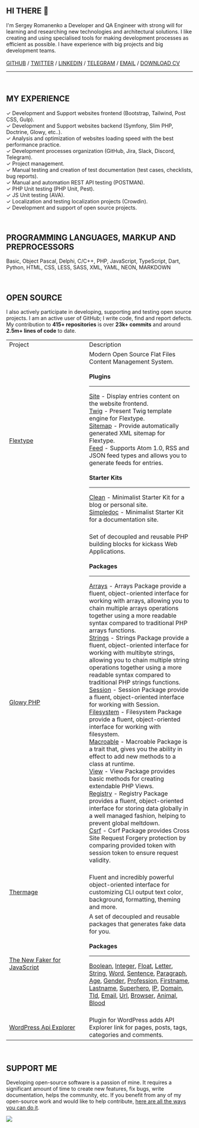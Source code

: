 <h2>
HI THERE 👋
</h2>

<!--<img width="400" align="left" src="https://cr-ss-service.azurewebsites.net/api/ScreenShot?widget=summary&username=Awilum">-->

I'm Sergey Romanenko a Developer and QA Engineer with strong will for learning and researching new technologies and architectural solutions. I like creating and using specialised tools for making development processes as efficient as possible. I have experience with big projects and big development teams. <br><br>
<a href="https://github.com/Awilum">GITHUB</a> / <a href="https://twitter.com/_awilum">TWITTER</a> / <a href="https://www.linkedin.com/in/sergey-romanenko/">LINKEDIN</a> / <a href="awilum.t.me">TELEGRAM</a> / <a href="awilum@msn.com">EMAIL</a> / <a href="https://awilum.github.io/sergey-romanenko-cv.pdf">DOWNLOAD CV</a>
<hr>

<br>

## MY EXPERIENCE
✓ Development and Support websites frontend (Bootstrap, Tailwind, Post CSS, Gulp).  
✓ Development and Support websites backend (Symfony, Slim PHP, Doctrine, Glowy, etc..).  
✓ Analysis and optimization of websites loading speed with the best performance practice.  
✓ Development processes organization (GitHub, Jira, Slack, Discord, Telegram).  
✓ Project management.  
✓ Manual testing and creation of test documentation (test cases, checklists, bug reports).   
✓ Manual and automation REST API testing (POSTMAN).  
✓ PHP Unit testing (PHP Unit, Pest).  
✓ JS Unit testing (AVA).  
✓ Localization and testing localization projects (Crowdin).  
✓ Development and support of open source projects.  

<br>

## PROGRAMMING LANGUAGES, MARKUP AND PREPROCESSORS
Basic, Object Pascal, Delphi, C/C++, PHP, JavaScript, TypeScript, Dart, Python, HTML, CSS, LESS, SASS, XML, YAML, NEON, MARKDOWN

<br>

## OPEN SOURCE

I also actively participate in developing, supporting and testing open source projects. I am an active user of GitHub; I write code, find and report defects. My contribution to **415+ repositories** is over **23k+ commits** and around **2.5m+ lines of code** to date.

<table>
<tr>
 <td>Project</td>
 <td>Description</td>
</tr>
<tr>
 <td width=200><a href="https://github.com/flextype">Flextype</a></td>
 <td>
 Modern Open Source Flat Files Content Management System.<br><br>
<b>Plugins</b>
<hr>
<a href="https://github.com/flextype-plugins/site">Site</a> - Display entries content on the website frontend.<br>
<a href="https://github.com/flextype-plugins/twig">Twig</a> - Present Twig template engine for Flextype.<br>
<a href="https://github.com/flextype-plugins/sitemap">Sitemap</a> - Provide automatically generated XML sitemap for Flextype. <br>
<a href="https://github.com/flextype-plugins/feed">Feed</a> - Supports Atom 1.0, RSS and JSON feed types and allows you to generate feeds for entries.<br>
<br>
<b>Starter Kits</b>
<hr>
<a href="https://github.com/flextype-starter-kits/clean">Clean</a> - Minimalist Starter Kit for a blog or personal site. <br>
<a href="https://github.com/flextype-starter-kits/simpledoc">Simpledoc</a> - Minimalist Starter Kit for a documentation site.
<br><br> 
 </td>
</tr>
<tr>
 <td width=200><a href="https://github.com/glowyphp">Glowy PHP</a></td>
 <td>
 Set of decoupled and reusable PHP building blocks for kickass Web Applications.<br><br>
 <b>Packages</b>
<hr>
<a href="https://github.com/glowyphp/arrays">Arrays</a> - Arrays Package provide a fluent, object-oriented interface for working with arrays, allowing you to chain multiple arrays operations together using a more readable syntax compared to traditional PHP arrays functions.<br>
<a href="https://github.com/glowyphp/strings">Strings</a> - Strings Package provide a fluent, object-oriented interface for working with multibyte strings, allowing you to chain multiple string operations together using a more readable syntax compared to traditional PHP strings functions.<br>
<a href="https://github.com/glowyphp/session">Session</a> - Session Package provide a fluent, object-oriented interface for working with Session.<br>
<a href="https://github.com/glowyphp/filesystem">Filesystem</a> - Filesystem Package provide a fluent, object-oriented interface for working with filesystem.<br>
<a href="https://github.com/glowyphp/macroable">Macroable</a> - Macroable Package is a trait that, gives you the ability in effect to add new methods to a class at runtime.<br>
<a href="https://github.com/glowyphp/view">View</a> - View Package provides basic methods for creating extendable PHP Views.<br>
<a href="https://github.com/glowyphp/registry">Registry</a> - Registry Package provides a fluent, object-oriented interface for storing data globally in a well managed fashion, helping to prevent global meltdown.<br>
<a href="https://github.com/glowyphp/csrf">Csrf</a> - Csrf Package provides Cross Site Request Forgery protection by comparing provided token with session token to ensure request validity.
<br><br> 
 </td>
</tr>
<tr>
 <td width=200><a href="https://github.com/thermage">Thermage</a></td>
 <td>
 Fluent and incredibly powerful object-oriented interface for customizing CLI output text color, background, formatting, theming and more.
 </td>
</tr>
<tr>
 <td width=200><a href="https://github.com/faker-javascript">The New Faker for JavaScript</a></td>
 <td>
 A set of decoupled and reusable packages that generates fake data for you.<br><br>
<b>Packages</b>
<hr>
<a href="https://github.com/faker-javascript/boolean">Boolean</a>, <a href="https://github.com/faker-javascript/integer">Integer</a>, <a href="https://github.com/faker-javascript/float">Float</a>, <a href="https://github.com/faker-javascript/letter">Letter</a>, <a href="https://github.com/faker-javascript/integer">String</a>, <a href="https://github.com/faker-javascript/integer">Word</a>, <a href="https://github.com/faker-javascript/sentece">Sentence</a>, <a href="https://github.com/faker-javascript/paragraph">Paragraph</a>, <a href="https://github.com/faker-javascript/age">Age</a>, <a href="https://github.com/faker-javascript/gender">Gender</a>, <a href="https://github.com/faker-javascript/profession">Profession</a>, <a href="https://github.com/faker-javascript/firstname">Firstname</a>, <a href="https://github.com/faker-javascript/lastname">Lastname</a>, <a href="https://github.com/faker-javascript/superhero">Superhero</a>, <a href="https://github.com/faker-javascript/ip">IP</a>, <a href="https://github.com/faker-javascript/domain">Domain</a>, <a href="https://github.com/faker-javascript/tld">Tld</a>, <a href="https://github.com/faker-javascript/email">Email</a>, <a href="https://github.com/faker-javascript/url">Url</a>, <a href="https://github.com/faker-javascript/browser">Browser</a>, <a href="https://github.com/faker-javascript/animal">Animal</a>, <a href="https://github.com/faker-javascript/blood">Blood</a>
<br><br>       
 </td>
</tr>
<tr>
 <td width=200><a href="https://github.com/Awilum/wp-api-explorer">WordPress Api Explorer</a></td>
 <td>
Plugin for WordPress adds API Explorer link for pages, posts, tags, categories and comments.
 </td>
</tr>
</table>

<br>

## SUPPORT ME

Developing open-source software is a passion of mine. It requires a significant amount of time to create new features, fix bugs, write documentation, helps the community, etc. If you benefit from any of my open-source work and would like to help contribute, [here are all the ways you can do it](https://awilum.github.io/sponsors/).  

![](https://hit.yhype.me/github/profile?user_id=477114)

